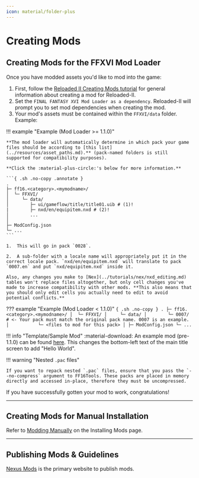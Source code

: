 ```yaml
---
icon: material/folder-plus
---
```


# Creating Mods

## Creating Mods for the FFXVI Mod Loader

Once you have modded assets you'd like to mod into the game:

1. First, follow the [Reloaded II Creating Mods tutorial](https://reloaded-project.github.io/Reloaded-II/CreatingMods/) for general information about creating a mod for Reloaded-II.
2. Set the `FINAL FANTASY XVI Mod Loader as a dependency`. Reloaded-II will prompt you to set mod dependencies when creating the mod.
3. Your mod's assets must be contained within the `FFXVI/data` folder. Example:

!!! example "Example (Mod Loader >= 1.1.0)"

    **The mod loader will automatically determine in which pack your game files should be according to [this list](../resources/asset_paths.md).** (pack-named folders is still supported for compatibility purposes).

    **Click the :material-plus-circle:'s below for more information.**

    ```{ .sh .no-copy .annotate }
    .
    ├─ ff16.<category>.<mymodname>/
    │  └─ FFXVI/
    │     └─ data/
    │        ├─ ui/gameflow/title/title01.uib # (1)!
    |        ├─ nxd/en/equipitem.nxd # (2)!
    │        ...
    │
    ├─ ModConfig.json
    └─ ...
    ```

    1.  This will go in pack `0028`.

    2.  A sub-folder with a locale name will appropriately put it in the correct locale pack. `nxd/en/equipitem.nxd` will translate to pack `0007.en` and put `nxd/equipitem.nxd` inside it.

    Also, any changes you make to [Nex](../tutorials/nex/nxd_editing.md) tables won't replace files altogether, but only cell changes you've made to increase compatibility with other mods. **This also means that you should only edit cells you actually need to edit to avoid potential conflicts.**

??? example "Example (Mod Loader < 1.1.0)"
    ```{ .sh .no-copy }
    .
    ├─ ff16.<category>.<mymodname>/
    │  └─ FFXVI/
    │     └─ data/
    │        └─ 0007/ # <- Your pack must match the original pack name. 0007 is an example.
    │           └─ <files to mod for this pack>
    │
    ├─ ModConfig.json
    └─ ...
    ```

!!! info "Template/Sample Mod"
    :material-download: An example mod (pre-1.1.0) can be found [here](https://github.com/Nenkai/ff16.utility.modloader/releases/download/1.0.1/ff16.template.helloworld.zip). This changes the bottom-left text of the main title screen to add "Hello World".


!!! warning "Nested `.pac` files"

    If you want to repack nested `.pac` files, ensure that you pass the `--no-compress` argument to FF16Tools. These packs are placed in memory directly and accessed in-place, therefore they must be uncompressed.

If you have successfully gotten your mod to work, congratulations!

---

## Creating Mods for Manual Installation

Refer to [Modding Manually](./installing_mods.md#modding-manually) on the Installing Mods page.

---

## Publishing Mods & Guidelines

[Nexus Mods](https://www.nexusmods.com/finalfantasy16/mods/) is the primary website to publish mods.